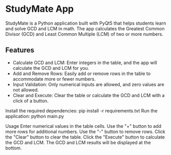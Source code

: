 # StudyMate App

StudyMate is a Python application built with PyQt5 that helps students learn and solve GCD and LCM in math. The app calculates the Greatest Common Divisor (GCD) and Least Common Multiple (LCM) of two or more numbers.

## Features

- Calculate GCD and LCM: Enter integers in the table, and the app will calculate the GCD and LCM for you.
- Add and Remove Rows: Easily add or remove rows in the table to accommodate more or fewer numbers.
- Input Validation: Only numerical inputs are allowed, and zero values are not allowed.
- Clear and Execute: Clear the table or calculate the GCD and LCM with a click of a button.

Install the required dependencies:
pip install -r requirements.txt
Run the application:
python main.py

Usage
Enter numerical values in the table cells.
Use the "+" button to add more rows for additional numbers.
Use the "-" button to remove rows.
Click the "Clear" button to clear the table.
Click the "Execute" button to calculate the GCD and LCM.
The GCD and LCM results will be displayed at the bottom.
